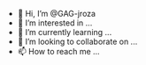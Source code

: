 - 👋 Hi, I’m @GAG-jroza
- 👀 I’m interested in ...
- 🌱 I’m currently learning ...
- 💞️ I’m looking to collaborate on ...
- 📫 How to reach me ...

<!---
GAG-jroza/GAG-jroza is a ✨ special ✨ repository because its `README.md` (this file) appears on your GitHub profile.
You can click the Preview link to take a look at your changes.
--->

